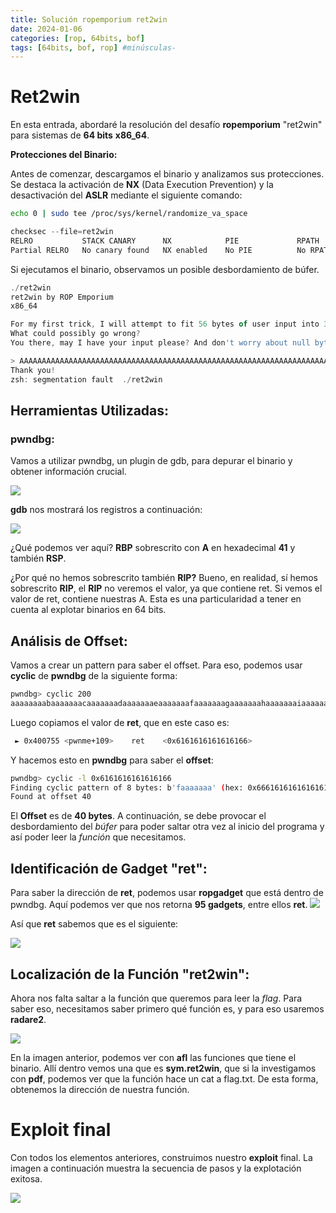 ```yaml
---
title: Solución ropemporium ret2win
date: 2024-01-06
categories: [rop, 64bits, bof]
tags: [64bits, bof, rop] #minúsculas-
---
```


# Ret2win
En esta entrada, abordaré la resolución del desafío **ropemporium** "ret2win" para sistemas de **64 bits** **x86_64**.

**Protecciones del Binario:**

Antes de comenzar, descargamos el binario y analizamos sus protecciones. Se destaca la activación de **NX** (Data Execution Prevention) y la desactivación del **ASLR** mediante el siguiente comando:
```bash
echo 0 | sudo tee /proc/sys/kernel/randomize_va_space
```

```javascript
checksec --file=ret2win
RELRO           STACK CANARY      NX            PIE             RPATH      RUNPATH	Symbols		FORTIFY	Fortified	Fortifiable	FILE
Partial RELRO   No canary found   NX enabled    No PIE          No RPATH   No RUNPATH   69 Symbols	 No	0		3		ret2win

```
Si ejecutamos el binario, observamos un posible desbordamiento de búfer.
```javascript
./ret2win
ret2win by ROP Emporium
x86_64

For my first trick, I will attempt to fit 56 bytes of user input into 32 bytes of stack buffer!
What could possibly go wrong?
You there, may I have your input please? And don't worry about null bytes, we're using read()!

> AAAAAAAAAAAAAAAAAAAAAAAAAAAAAAAAAAAAAAAAAAAAAAAAAAAAAAAAAAAAAAAAAAAAAAAAAAAAAAAAAAAAAAAAAAAAAAAAAAAAAAAAAAAAA
Thank you!
zsh: segmentation fault  ./ret2win
```
## Herramientas Utilizadas:
### **pwndbg**:
Vamos a utilizar pwndbg, un plugin de gdb, para depurar el binario y obtener información crucial.

![](/assets/img/rop/pwndbg2.png)

**gdb** nos mostrará los registros a continuación:

![](/assets/img/rop/pwndbg.png)

¿Qué podemos ver aquí? **RBP** sobrescrito con **A** en hexadecimal **41** y también **RSP**.

¿Por qué no hemos sobrescrito también **RIP?** Bueno, en realidad, sí hemos sobrescrito **RIP**, el **RIP** no veremos el valor, ya que contiene ret. Si vemos el valor de ret, contiene nuestras A. Esta es una particularidad a tener en cuenta al explotar binarios en 64 bits.
## **Análisis de Offset**:
Vamos a crear un pattern para saber el offset. Para eso, podemos usar **cyclic** de **pwndbg** de la siguiente forma:
```bash
pwndbg> cyclic 200
aaaaaaaabaaaaaaacaaaaaaadaaaaaaaeaaaaaaafaaaaaaagaaaaaaahaaaaaaaiaaaaaaajaaaaaaakaaaaaaalaaaaaaamaaaaaaanaaaaaaaoaaaaaaapaaaaaaaqaaaaaaaraaaaaaasaaaaaaataaaaaaauaaaaaaavaaaaaaawaaaaaaaxaaaaaaayaaaaaaa
```
Luego copiamos el valor de **ret**, que en este caso es:


```bash
 ► 0x400755 <pwnme+109>    ret    <0x6161616161616166>
 ```
Y hacemos esto en **pwndbg** para saber el **offset**:
```bash
pwndbg> cyclic -l 0x6161616161616166
Finding cyclic pattern of 8 bytes: b'faaaaaaa' (hex: 0x6661616161616161)
Found at offset 40
```
El **Offset** es de **40 bytes**. A continuación, se debe provocar el desbordamiento del *búfer* para poder saltar otra vez al inicio del programa y así poder leer la *función* que necesitamos.

## Identificación de Gadget **"ret"**:
Para saber la dirección de **ret**, podemos usar **ropgadget** que está dentro de pwndbg. Aquí podemos ver que nos retorna **95 gadgets**, entre ellos **ret**.
![](/assets/img/rop/ropgadget.png)

Así que **ret** sabemos que es el siguiente:

![](/assets/img/rop/ret.png)

## Localización de la Función **"ret2win"**:

Ahora nos falta saltar a la función que queremos para leer la *flag*. Para saber eso, necesitamos saber primero qué función es, y para eso usaremos **radare2**.

![](/assets/img/rop/radare.png)

En la imagen anterior, podemos ver con **afl** las funciones que tiene el binario. Allí dentro vemos una que es **sym.ret2win**, que si la investigamos con **pdf**, podemos ver que la función hace un cat a flag.txt. De esta forma, obtenemos la dirección de nuestra función.

# Exploit final

Con todos los elementos anteriores, construimos nuestro **exploit** final. La imagen a continuación muestra la secuencia de pasos y la explotación exitosa.

![](/assets/img/rop/exploit.png)